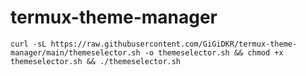 # termux-theme-manager

````
curl -sL https://raw.githubusercontent.com/GiGiDKR/termux-theme-manager/main/themeselector.sh -o themeselector.sh && chmod +x themeselector.sh && ./themeselector.sh
````

